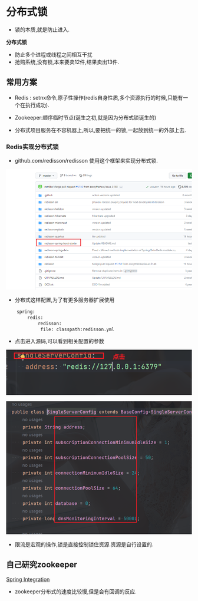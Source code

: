 # 分布式锁

* 锁的本质,就是防止进入.

**分布式锁**

* 防止多个进程或线程之间相互干扰
* 抢购系统,没有锁,本来要卖12件,结果卖出13件.

## 常用方案

* Redis : setnx命令,原子性操作(redis自身性质,多个资源执行的时候,只能有一个在执行成功).

* Zookeeper:顺序临时节点(诞生之初,就是因为分布式锁诞生的)

* 分布式项目服务在不容机器上,所以,要把统一的锁,一起放到统一的外部上去.

### Redis实现分布式锁

* github.com/redisson/redisson 使用这个框架来实现分布式锁.

![img.png](img.png)

* 分布式这样配置,为了有更多服务器扩展使用

```
    spring:
        redis:
            redisson:
             file: classpath:redisson.yml

```

* 点击进入源码,可以看到相关配置的参数

![img_1.png](img_1.png)

![img_2.png](img_2.png)

* 限流是宏观的操作,锁是直接控制锁住资源.资源是自行设置的.

## 自己研究zookeeper

[Spring Integration](https://static.kancloud.cn/master-wei/springboot_master-wei/2218525)

* zookeeper分布式的速度比较慢,但是会有回调的反应.
